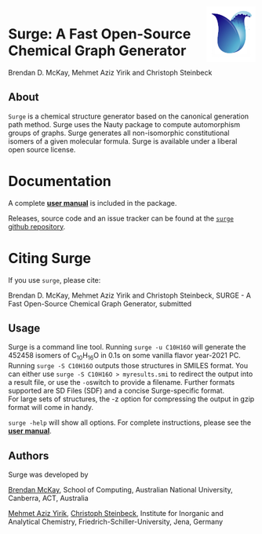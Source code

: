<img src="logo2.png" alt="drawing" width="100" align = "right"/>

# Surge: A Fast Open-Source Chemical Graph Generator
Brendan D. McKay, Mehmet Aziz Yirik and Christoph Steinbeck

## About
`Surge` is a chemical structure generator based on the canonical generation path method. Surge uses the Nauty package to compute automorphism groups of graphs. Surge generates all non-isomorphic constitutional isomers of a given molecular formula. Surge is available under a liberal open source license.

# Documentation
A complete [**user manual**](https://github.com/steinbeck/Surge/blob/main/doc/surge1_0_User_Manual.pdf) is included in the package.

Releases, source code and an issue tracker can be found at the [`surge` github repository](https://github.com/StructureGenerator/SURGE).

# Citing Surge
If you use `surge`, please cite:

Brendan D. McKay, Mehmet Aziz Yirik and Christoph Steinbeck, SURGE - A Fast Open-Source Chemical Graph Generator, submitted

## Usage
Surge is a command line tool. Running `surge -u C10H16O` will generate the 452458 isomers of C<sub>10</sub>H<sub>16</sub>O in 0.1s on some vanilla flavor year-2021 PC. Running `surge -S C10H16O` outputs those structures in SMILES format. You can either use `surge -S C10H16O > myresults.smi` to redirect the output into a result file, or use the `-o`switch to provide a filename. Further formats supported are SD Files (SDF) and a concise Surge-specific format.  
For large sets of structures, the -z option for compressing the output in gzip format will come in handy.

`surge -help` will show all options. For complete instructions, please see the [**user manual**](https://github.com/steinbeck/Surge/blob/main/doc/surge1_0_User_Manual.pdf).


## Authors
Surge was developed by

[Brendan McKay](http://users.cecs.anu.edu.au/~bdm), School of Computing, Australian National University, Canberra, ACT, Australia

[Mehmet Aziz Yirik](https://github.com/mehmetazizyirik), [Christoph Steinbeck](https://github.com/steinbeck), Institute for Inorganic and Analytical Chemistry, Friedrich-Schiller-University, Jena, Germany
